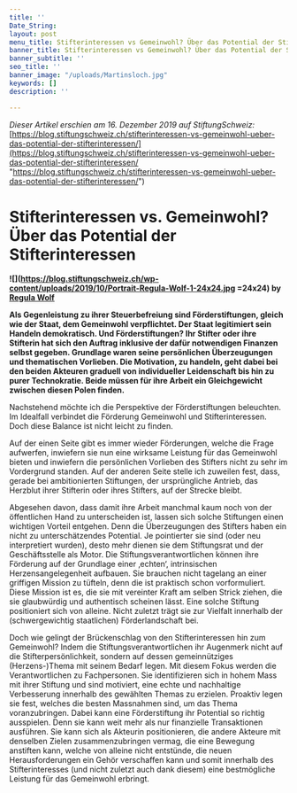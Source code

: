 ```yaml
---
title: ''
Date_String: 
layout: post
menu_title: Stifterinteressen vs Gemeinwohl? Über das Potential der Stifterinteressen
banner_title: Stifterinteressen vs Gemeinwohl? Über das Potential der Stifterinteressen
banner_subtitle: ''
seo_title: ''
banner_image: "/uploads/Martinsloch.jpg"
keywords: []
description: ''

---
```

_Dieser Artikel erschien am 16. Dezember 2019 auf StiftungSchweiz:_ [https://blog.stiftungschweiz.ch/stifterinteressen-vs-gemeinwohl-ueber-das-potential-der-stifterinteressen/](https://blog.stiftungschweiz.ch/stifterinteressen-vs-gemeinwohl-ueber-das-potential-der-stifterinteressen/ "https://blog.stiftungschweiz.ch/stifterinteressen-vs-gemeinwohl-ueber-das-potential-der-stifterinteressen/")

# Stifterinteressen vs. Gemeinwohl? Über das Potential der Stifterinteressen

**![](https://blog.stiftungschweiz.ch/wp-content/uploads/2019/10/Portrait-Regula-Wolf-1-24x24.jpg =24x24) by** [**Regula Wolf**](https://blog.stiftungschweiz.ch/author/regula-wolf/)

**Als Gegenleistung zu ihrer Steuerbefreiung sind Förderstiftungen, gleich wie der Staat, dem Gemeinwohl verpflichtet. Der Staat legitimiert sein Handeln demokratisch. Und Förderstiftungen? Ihr Stifter oder ihre Stifterin hat sich den Auftrag inklusive der dafür notwendigen Finanzen selbst gegeben. Grundlage waren seine persönlichen Überzeugungen und thematischen Vorlieben. Die Motivation, zu handeln, geht dabei bei den beiden Akteuren graduell von individueller Leidenschaft bis hin zu purer Technokratie. Beide müssen für ihre Arbeit ein Gleichgewicht zwischen diesen Polen finden.**

Nachstehend möchte ich die Perspektive der Förderstiftungen beleuchten. Im Idealfall verbindet die Förderung Gemeinwohl und Stifterinteressen. Doch diese Balance ist nicht leicht zu finden.

Auf der einen Seite gibt es immer wieder Förderungen, welche die Frage aufwerfen, inwiefern sie nun eine wirksame Leistung für das Gemeinwohl bieten und inwiefern die persönlichen Vorlieben des Stifters nicht zu sehr im Vordergrund standen. Auf der anderen Seite stelle ich zuweilen fest, dass, gerade bei ambitionierten Stiftungen, der ursprüngliche Antrieb, das Herzblut ihrer Stifterin oder ihres Stifters, auf der Strecke bleibt.

Abgesehen davon, dass damit ihre Arbeit manchmal kaum noch von der öffentlichen Hand zu unterscheiden ist, lassen sich solche Stiftungen einen wichtigen Vorteil entgehen. Denn die Überzeugungen des Stifters haben ein nicht zu unterschätzendes Potential. Je pointierter sie sind (oder neu interpretiert wurden), desto mehr dienen sie dem Stiftungsrat und der Geschäftsstelle als Motor. Die Stiftungsverantwortlichen können ihre Förderung auf der Grundlage einer ‚echten‘, intrinsischen Herzensangelegenheit aufbauen. Sie brauchen nicht tagelang an einer griffigen Mission zu tüfteln, denn die ist praktisch schon vorformuliert. Diese Mission ist es, die sie mit vereinter Kraft am selben Strick ziehen, die sie glaubwürdig und authentisch scheinen lässt. Eine solche Stiftung positioniert sich von alleine. Nicht zuletzt trägt sie zur Vielfalt innerhalb der (schwergewichtig staatlichen) Förderlandschaft bei.

Doch wie gelingt der Brückenschlag von den Stifterinteressen hin zum Gemeinwohl? Indem die Stiftungsverantwortlichen ihr Augenmerk nicht auf die Stifterpersönlichkeit, sondern auf dessen gemeinnütziges (Herzens-)Thema mit seinem Bedarf legen. Mit diesem Fokus werden die Verantwortlichen zu Fachpersonen. Sie identifizieren sich in hohem Mass mit ihrer Stiftung und sind motiviert, eine echte und nachhaltige Verbesserung innerhalb des gewählten Themas zu erzielen. Proaktiv legen sie fest, welches die besten Massnahmen sind, um das Thema voranzubringen. Dabei kann eine Förderstiftung ihr Potential so richtig ausspielen. Denn sie kann weit mehr als nur finanzielle Transaktionen ausführen. Sie kann sich als Akteurin positionieren, die andere Akteure mit denselben Zielen zusammenzubringen vermag, die eine Bewegung anstiften kann, welche von alleine nicht entstünde, die neuen Herausforderungen ein Gehör verschaffen kann und somit innerhalb des Stifterinteresses (und nicht zuletzt auch dank diesem) eine bestmögliche Leistung für das Gemeinwohl erbringt.